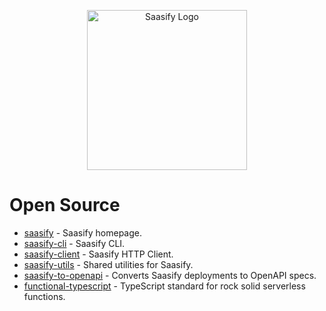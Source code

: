 <p align="center">
  <a href="https://saasify.sh" title="Saasify">
    <img src="/_media/logo.png" alt="Saasify Logo" width="256" />
  </a>
</p>

# Open Source

- [saasify](https://saasify.sh) - Saasify homepage.
- [saasify-cli](https://github.com/saasify-sh/saasify/master/packages/packages/saasify-cli) - Saasify CLI.
- [saasify-client](https://github.com/saasify-sh/saasify/master/packages/packages/saasify-client) - Saasify HTTP Client.
- [saasify-utils](https://github.com/saasify-sh/saasify/master/packages/packages/saasify-utils) - Shared utilities for Saasify.
- [saasify-to-openapi](https://github.com/saasify-sh/saasify/master/packages/saasify-to-openapi) - Converts Saasify deployments to OpenAPI specs.
- [functional-typescript](https://github.com/transitive-bullshit/functional-typescript) - TypeScript standard for rock solid serverless functions.
